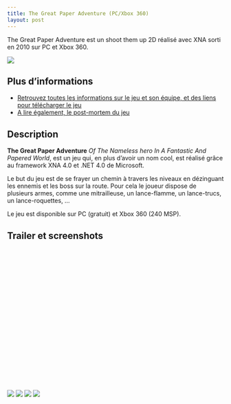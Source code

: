 ```yaml
---
title: The Great Paper Adventure (PC/Xbox 360)
layout: post
---
```


The Great Paper Adventure est un shoot them up 2D réalisé avec XNA sorti en 2010 sur PC et Xbox 360.

<img src="http://uppix.net/b/f/f/01e9d4263691050611047efe03847tt.jpg" />

## Plus d’informations

- [Retrouvez toutes les informations sur le jeu et son équipe, et des liens pour télécharger le jeu](http://www.thegreatpaperadventure.com)
- [A lire également, le post-mortem du jeu](http://www.valryon.fr/the-great-paper-adventure-post-mortem)

## Description

**The Great Paper Adventure** *Of The Nameless hero In A Fantastic And Papered World*, est un jeu qui, en plus d’avoir un nom cool, est réalisé grâce au framework XNA 4.0 et .NET 4.0 de Microsoft.

Le but du jeu est de se frayer un chemin à travers les niveaux en dézinguant les ennemis et les boss sur la route. Pour cela le joueur dispose de plusieurs armes, comme une mitrailleuse, un lance-flamme, un lance-trucs, un lance-roquettes, …

Le jeu est disponible sur PC (gratuit) et Xbox 360 (240 MSP).

## Trailer et screenshots

<object width="640" height="360"><param name="movie" value="http://www.youtube.com/v/J1tHrOtvXvQ?version=3&amp;hl=fr_FR&amp;rel=0"></param><param name="allowFullScreen" value="true"></param><param name="allowscriptaccess" value="always"></param><embed src="http://www.youtube.com/v/J1tHrOtvXvQ?version=3&amp;hl=fr_FR&amp;rel=0" type="application/x-shockwave-flash" width="560" height="315" allowscriptaccess="always" allowfullscreen="true"></embed></object>

<img src="http://uppix.net/b/6/b/e3387d48d2823e47ec39dd934a8actt.jpg" />

<img src="http://uppix.net/2/1/1/236419ec3db9011b3ab5dc4b37ac7tt.jpg" />

<img src="http://uppix.net/e/1/e/642c134a8c2d7a80d1843cb2250a2tt.jpg" />

<img src="http://uppix.net/5/b/f/53e7015ea52ed2445f170bb2eed0ctt.jpg" />
